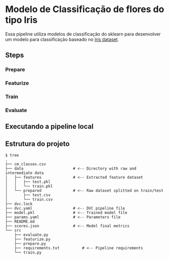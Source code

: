 # Modelo de Classificação de flores do tipo Iris
Essa pipeline utiliza modelos de classificação do sklearn para desenvolver um modelo para classificação baseado no [Iris dataset](https://archive.ics.uci.edu/ml/datasets/iris).

## Steps

### Prepare

### Featurize

### Train

### Evaluate

## Executando a pipeline local

## Estrutura do projeto
```console
$ tree
.
├── cm_classes.csv
├── data                      # <-- Directory with raw and intermediate data
│   ├── features              # <-- Extracted feature dataset
│   │   ├── test.pkl
│   │   └── train.pkl
│   └── prepared              # <-- Raw dataset splitted on train/test
│       ├── test.csv
│       └── train.csv
├── dvc.lock
├── dvc.yaml                  # <-- DVC pipeline file
├── model.pkl                 # <-- Trained model file
├── params.yaml               # <-- Parameters file
├── README.md
├── scores.json               # <-- Model final metrics
└── src
    ├── evaluate.py
    ├── featurize.py
    ├── prepare.py
    ├── requirements.txt          # <-- Pipeline requirements
    └── train.py

```